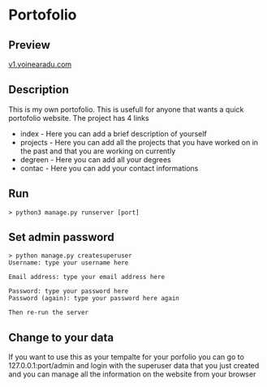 # Portofolio

## Preview
[v1.voinearadu.com](https://v1.voinearadu.com)

## Description
This is my own portofolio. This is usefull for anyone that wants a quick portofolio website.
The project has 4 links
- index - Here you can add a brief description of yourself
- projects - Here you can add all the projects that you have worked on in the past and that you are working on currently
- degreen - Here you can add all your degrees 
- contac - Here you can add your contact informations

## Run
```
> python3 manage.py runserver [port]
```

## Set admin password
```
> python manage.py createsuperuser
Username: type your username here

Email address: type your email address here

Password: type your password here
Password (again): type your password here again

Then re-run the server
```

## Change to your data
If you want to use this as your tempalte for your porfolio you can go to 127.0.0.1:port/admin and login with the superuser data that you just created and you can manage all the information on the website from your browser
